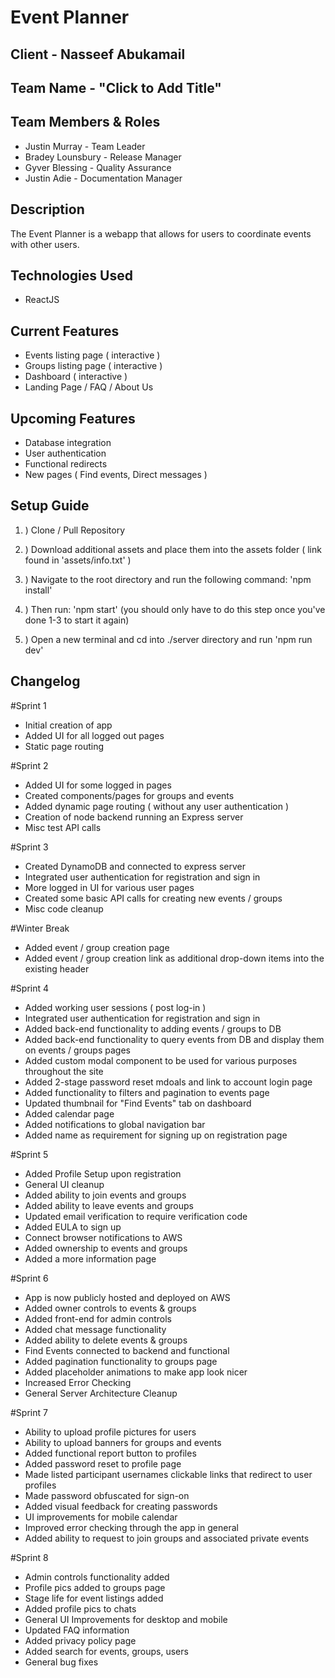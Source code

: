 # Event Planner

## **Client** - Nasseef Abukamail

## **Team Name** - "Click to Add Title"

## **Team Members & Roles**
* Justin Murray - Team Leader
* Bradey Lounsbury - Release Manager
* Gyver Blessing - Quality Assurance
* Justin Adie - Documentation Manager

## Description

The Event Planner is a webapp that allows for users to coordinate events with other users.

## Technologies Used  
* ReactJS 

## Current Features  
* Events listing page ( interactive )
* Groups listing page ( interactive )
* Dashboard ( interactive )
* Landing Page / FAQ / About Us

## Upcoming Features  
* Database integration
* User authentication
* Functional redirects
* New pages ( Find events, Direct messages )

## Setup Guide

1. ) Clone / Pull Repository  

2. ) Download additional assets and place them into the assets folder ( link found in 'assets/info.txt' )  

3. ) Navigate to the root directory and run the following command: 'npm install'

4. ) Then run: 'npm start' (you should only have to do this step once you've done 1-3 to start it again)

5. ) Open a new terminal and cd into ./server directory and run 'npm run dev'

## Changelog

#Sprint 1
* Initial creation of app
* Added UI for all logged out pages
* Static page routing

#Sprint 2
* Added UI for some logged in pages
* Created components/pages for groups and events
* Added dynamic page routing ( without any user authentication )
* Creation of node backend running an Express server
* Misc test API calls

#Sprint 3
* Created DynamoDB and connected to express server
* Integrated user authentication for registration and sign in
* More logged in UI for various user pages
* Created some basic API calls for creating new events / groups
* Misc code cleanup

#Winter Break
* Added event / group creation page
* Added event / group creation link as additional drop-down items into the existing header

#Sprint 4
* Added working user sessions ( post log-in )
* Integrated user authentication for registration and sign in
* Added back-end functionality to adding events / groups to DB
* Added back-end functionality to query events from DB and display them on events / groups pages
* Added custom modal component to be used for various purposes throughout the site
* Added 2-stage password reset mdoals and link to account login page
* Added functionality to filters and pagination to events page
* Updated thumbnail for "Find Events" tab on dashboard
* Added calendar page
* Added notifications to global navigation bar
* Added name as requirement for signing up on registration page

#Sprint 5
* Added Profile Setup upon registration 
* General UI cleanup
* Added ability to join events and groups
* Added ability to leave events and groups 
* Updated email verification to require verification code
* Added EULA to sign up
* Connect browser notifications to AWS
* Added ownership to events and groups
* Added a more information page

#Sprint 6
* App is now publicly hosted and deployed on AWS
* Added owner controls to events & groups
* Added front-end for admin controls
* Added chat message functionality 
* Added ability to delete events & groups
* Find Events connected to backend and functional
* Added pagination functionality to groups page
* Added placeholder animations to make app look nicer
* Increased Error Checking
* General Server Architecture Cleanup

#Sprint 7
* Ability to upload profile pictures for users
* Ability to upload banners for groups and events
* Added functional report button to profiles
* Added password reset to profile page
* Made listed participant usernames clickable links that redirect to user profiles
* Made password obfuscated for sign-on
* Added visual feedback for creating passwords
* UI improvements for mobile calendar
* Improved error checking through the app in general
* Added ability to request to join groups and associated private events

#Sprint 8
* Admin controls functionality added
* Profile pics added to groups page
* Stage life for event listings added
* Added profile pics to chats
* General UI Improvements for desktop and mobile
* Updated FAQ information
* Added privacy policy page
* Added search for events, groups, users
* General bug fixes
